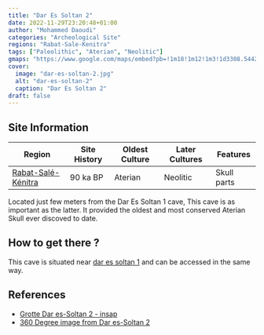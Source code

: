 ```yaml
---
title: "Dar Es Soltan 2"
date: 2022-11-29T23:20:48+01:00
author: "Mohammed Daoudi"
categories: "Archeological Site"
regions: "Rabat-Sale-Kenitra"
tags: ["Paleolithic", "Aterian", "Neolitic"]
gmaps: "https://www.google.com/maps/embed?pb=!1m18!1m12!1m3!1d3308.5442053894094!2d-6.900237923756942!3d33.97855292161681!2m3!1f0!2f0!3f0!3m2!1i1024!2i768!4f13.1!3m3!1m2!1s0xda76d3e70927ce7%3A0xa367b415d1b89942!2sDar%20Es%20Soltan%202%20Cave!5e0!3m2!1sen!2sma!4v1669765104033!5m2!1sen!2sma"
cover:
  image: "dar-es-soltan-2.jpg"
  alt: "dar-es-soltan-2"
  caption: "Dar Es Soltan 2"
draft: false
---
```


## Site Information

| Region | Site History | Oldest Culture | Later Cultures | Features |
| --- | --- | --- | --- | --- | 
| [Rabat-Salé-Kénitra](/regions/rabat-sale-kenitra) | 90 ka BP | Aterian | Neolitic | Skull parts |

Located just few meters from the Dar Es Soltan 1 cave, This cave is as important as the latter. It provided the oldest and most conserved Aterian Skull ever discoved to date.

## How to get there ?
This cave is situated near [dar es soltan 1](locations/dar-es-soltan-1) and can be accessed in the same way.

## References
- [Grotte Dar es-Soltan 2 - insap](https://insap.ac.ma/?p=898)
- [360 Degree image from Dar es-Soltan 2](https://www.360cities.net/image/dar-es-soltan-2-cave-entrance)

